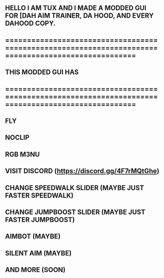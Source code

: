 ## HELLO I AM TUX AND I MADE A MODDED GUI FOR [DAH AIM TRAINER, DA HOOD, AND EVERY DAHOOD COPY.
## ====================================================================================================
## THIS MODDED GUI HAS 
## ====================================================================================================
## FLY
## NOCLIP
## RGB M3NU
## VISIT DISCORD (https://discord.gg/4F7rMQtGhe)
## CHANGE SPEEDWALK SLIDER (MAYBE JUST FASTER SPEEDWALK)
## CHANGE JUMPBOOST SLIDER (MAYBE JUST FASTER JUMPBOOST)
## AIMBOT (MAYBE)
## SILENT AIM (MAYBE)
## AND MORE (SOON)
